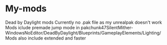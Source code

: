 # My-mods
Dead by Daylight mods
Currently no .pak file as my unrealpak doesn't work
Mods iclude premade jump mode in pakchunk47SilentMither-WindowsNoEditor/DeadByDaylight/Blueprints/GameplayElements/Lighting/
Mods also include extended and faster 
